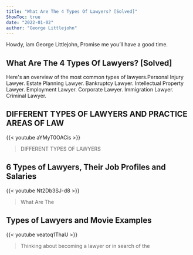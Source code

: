 ```yaml
---
title: "What Are The 4 Types Of Lawyers? [Solved]"
ShowToc: true 
date: "2022-01-02"
author: "George Littlejohn" 
---
```


Howdy, iam George Littlejohn, Promise me you’ll have a good time.
## What Are The 4 Types Of Lawyers? [Solved]
 Here's an overview of the most common types of lawyers.Personal Injury Lawyer. 
 Estate Planning Lawyer. 
 Bankruptcy Lawyer. 
 Intellectual Property Lawyer. 
 Employment Lawyer. 
 Corporate Lawyer. 
 Immigration Lawyer. 
 Criminal Lawyer.

## DIFFERENT TYPES OF LAWYERS AND PRACTICE AREAS OF LAW
{{< youtube aYMyT0OACis >}}
>DIFFERENT TYPES OF LAWYERS

## 6 Types of Lawyers, Their Job Profiles and Salaries
{{< youtube Nt2Db3SJ-d8 >}}
>What Are The 

## Types of Lawyers and Movie Examples
{{< youtube veatoq1ThaU >}}
>Thinking about becoming a lawyer or in search of the 

